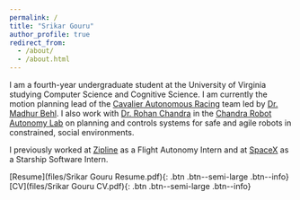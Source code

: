 ```yaml
---
permalink: /
title: "Srikar Gouru"
author_profile: true
redirect_from: 
  - /about/
  - /about.html
---
```


I am a fourth-year undergraduate student at the University of Virginia studying Computer Science and Cognitive Science. I am currently the motion planning lead of the [Cavalier Autonomous Racing](https://autonomousracing.dev/) team led by [Dr. Madhur Behl](https://engineering.virginia.edu/faculty/madhur-behl). I also work with [Dr. Rohan Chandra](https://engineering.virginia.edu/faculty/rohan-chandra) in the [Chandra Robot Autonomy Lab](https://cral-uva.github.io/) on planning and controls systems for safe and agile robots in constrained, social environments.

I previously worked at [Zipline](https://www.flyzipline.com/) as a Flight Autonomy Intern and at [SpaceX](https://www.spacex.com/) as a Starship Software Intern.

[Resume](files/Srikar Gouru Resume.pdf){: .btn .btn--semi-large .btn--info}
[CV](files/Srikar Gouru CV.pdf){: .btn .btn--semi-large .btn--info}

